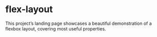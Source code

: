 # flex-layout
This project’s landing page showcases a beautiful demonstration of a flexbox layout, covering most useful properties.
